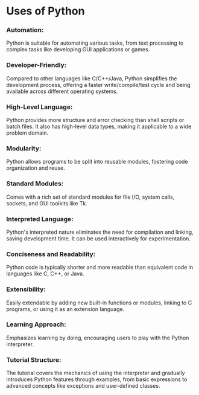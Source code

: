 # Uses of Python

### **Automation**: 
Python is suitable for automating various tasks, from text processing to complex tasks like developing GUI applications or games.

### **Developer-Friendly**: 
Compared to other languages like C/C++/Java, Python simplifies the development process, offering a faster write/compile/test cycle and being available across different operating systems.

### **High-Level Language**: 
Python provides more structure and error checking than shell scripts or batch files. It also has high-level data types, making it applicable to a wide problem domain.

### **Modularity**: 
Python allows programs to be split into reusable modules, fostering code organization and reuse.

### **Standard Modules**: 
Comes with a rich set of standard modules for file I/O, system calls, sockets, and GUI toolkits like Tk.

### **Interpreted Language**: 
Python's interpreted nature eliminates the need for compilation and linking, saving development time. It can be used interactively for experimentation.

### **Conciseness and Readability**: 
Python code is typically shorter and more readable than equivalent code in languages like C, C++, or Java.

### **Extensibility**: 
Easily extendable by adding new built-in functions or modules, linking to C programs, or using it as an extension language.

### **Learning Approach**: 
Emphasizes learning by doing, encouraging users to play with the Python interpreter.

### **Tutorial Structure**: 
The tutorial covers the mechanics of using the interpreter and gradually introduces Python features through examples, from basic expressions to advanced concepts like exceptions and user-defined classes.
```
